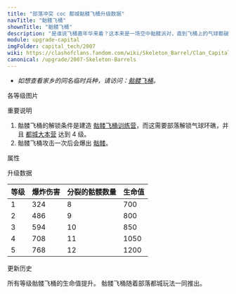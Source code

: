 ```yaml
---
title: "部落冲突 coc 都城骷髅飞桶升级数据"
navTitle: "骷髅飞桶"
shownTitle: "骷髅飞桶"
description: "是谁说飞桶嘉年华来着？这本来是一场空中骷髅派对，直到飞桶上的气球都破了......然后就变成了地上的骷髅派对！"
module: upgrade-capital
imgFolder: capital_tech/2007
wiki: https://clashofclans.fandom.com/wiki/Skeleton_Barrel/Clan_Capital
canonical: /upgrade/2007-Skeleton-Barrels
---
```


- *如想查看家乡的同名临时兵种，请访问：[骷髅飞桶](/upgrade/0e04-Skeleton-Barrel)。*

<UnitInfo :folder="$frontmatter.imgFolder" imgSrc="Skeleton_Barrel_info.png" :imgAlt="$frontmatter.navTitle" :description="$frontmatter.description" />

<SmallTitle>各等级图片</SmallTitle>

<Panel>
    <UnitImgGroup :folder="$frontmatter.imgFolder">
        <UnitImg imgTitle="所有等级" imgSrc="Skeleton_Barrel1.png" />
    </UnitImgGroup>
</Panel>

<SmallTitle>重要说明</SmallTitle>

1. 骷髅飞桶的解锁条件是建造 [骷髅飞桶训练营](/upgrade/2347-Skeleton-Barrel-Barracks)，而这需要部落解锁气球环礁，并且 [都城大本营](/upgrade/2400-Capital-Hall) 达到 4 级。
2. 骷髅飞桶攻击一次后会爆出 [骷髅](/upgrade/20c1-Skeleton)。

<SmallTitle>属性</SmallTitle>

<UnitProperties>
    <UnitProperty pKey="部队类型" pValue="空中单位" />
    <UnitProperty pKey="攻击偏好" pValue="防御建筑 (偏好类型 1)" :isDefensePreferredTroop="true" />
    <UnitProperty pKey="伤害类型" pValue="范围伤害" />
    <UnitProperty pKey="伤害半径" pValue="1 格" />
    <UnitProperty pKey="攻击的目标" pValue="仅地面目标" />
    <UnitProperty pKey="每组兵的配兵人口" pValue="15" />
    <UnitProperty pKey="每组兵的部队数量" pValue="3" />
    <UnitProperty pKey="每个兵的防守人口" pValue="5" />
    <UnitProperty pKey="移动速度" pValue="1 格/秒" />
    <UnitProperty pKey="首次进攻时机" pValue="到达目标后 1 秒" />
    <UnitProperty pKey="攻击距离" pValue="0 (建筑头顶)" />
</UnitProperties>

<SmallTitle>升级数据</SmallTitle>

<UnitTable>

| 等级 | 爆炸伤害 | 分裂的骷髅数量 | 生命值 |
| ---- |  ----   |     ----     |  ----  |
|   1  |   324   |       8      |   700  |
|   2  |   486   |       9      |   800  |
|   3  |   594   |      10      |   850  |
|   4  |   708   |      11      |  1050  |
|   5  |   768   |      12      |  1200  |
</UnitTable>

<SmallTitle>更新历史</SmallTitle>

<Timeline>
    <TimelineItem date="2022/12/12">
        <TimelineRow>所有等级骷髅飞桶的生命值提升。</TimelineRow>
    </TimelineItem>
    <TimelineItem date="2022/05/02">
        <TimelineRow>骷髅飞桶随着部落都城玩法一同推出。</TimelineRow>
    </TimelineItem>
    <TimelineItem :historyBottom="true" />
</Timeline>